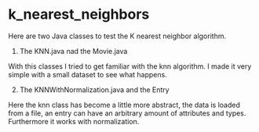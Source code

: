 # k_nearest_neighbors

Here are two Java classes to test the K nearest neighbor algorithm.

1. The KNN.java nad the Movie.java

  With this classes I tried to get familiar with the knn algorithm. I made it very simple with a small dataset to see what happens.

2. The KNNWithNormalization.java and the Entry

  Here the knn class has become a little more abstract, the data is loaded from a file, an entry can have an arbitrary amount of 
  attributes and types. Furthermore it works with normalization.
